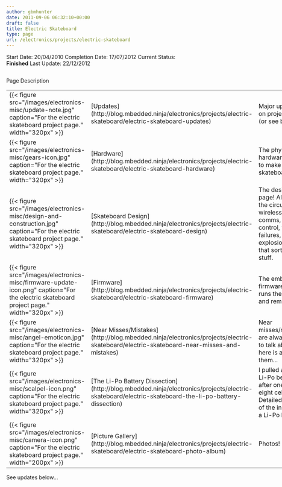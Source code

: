 ```yaml
---
author: gbmhunter
date: 2011-09-06 06:32:10+00:00
draft: false
title: Electric Skateboard
type: page
url: /electronics/projects/electric-skateboard
---
```


Start Date: 20/04/2010
Completion Date: 17/07/2012
Current Status: **Finished**
Last Update: 22/12/2012


## 


<table style="width: 750px;" align="center" >

<tr >

Page
Description
</tr>

<tbody >
<tr >

<td >{{< figure src="/images/electronics-misc/update-note.jpg" caption="For the electric skateboard project page."  width="320px" >}}
</td>

<td >[Updates](http://blog.mbedded.ninja/electronics/projects/electric-skateboard/electric-skateboard-updates)
</td>

<td >Major updates on project so far (or see below)
</td>
</tr>
<tr >

<td >{{< figure src="/images/electronics-misc/gears-icon.jpg" caption="For the electric skateboard project page."  width="320px" >}}
</td>

<td >[Hardware](http://blog.mbedded.ninja/electronics/projects/electric-skateboard/electric-skateboard-hardware)
</td>

<td >The physical hardware used to make the skateboard
</td>
</tr>
<tr >

<td >{{< figure src="/images/electronics-misc/design-and-construction.jpg" caption="For the electric skateboard project page."  width="320px" >}}
</td>

<td >[Skateboard Design](http://blog.mbedded.ninja/electronics/projects/electric-skateboard/electric-skateboard-design)
</td>

<td >The design page! All about the circuits, wireless comms, motor control, wheels, failures, explosions, and that sort of stuff.
</td>
</tr>
<tr >

<td >{{< figure src="/images/electronics-misc/firmware-update-icon.png" caption="For the electric skateboard project page."  width="320px" >}}
</td>

<td >[Firmware](http://blog.mbedded.ninja/electronics/projects/electric-skateboard/electric-skateboard-firmware)
</td>

<td >The embedded firmware that runs the board and remote.
</td>
</tr>
<tr >

<td >{{< figure src="/images/electronics-misc/angel-emoticon.jpg" caption="For the electric skateboard project page."  width="320px" >}}
</td>

<td >[Near Misses/Mistakes](http://blog.mbedded.ninja/electronics/projects/electric-skateboard/electric-skateboard-near-misses-and-mistakes)
</td>

<td >Near misses/mistakes are always fun to talk about, so here is a list of them...
</td>
</tr>
<tr >

<td >{{< figure src="/images/electronics-misc/scalpel-icon.png" caption="For the electric skateboard project page."  width="320px" >}}
</td>

<td >[The Li-Po Battery Dissection](http://blog.mbedded.ninja/electronics/projects/electric-skateboard/electric-skateboard-the-li-po-battery-dissection)
</td>

<td >I pulled apart a Li-Po bettery after one of the eight cells died. Detailed report of the insides of a Li-Po battery.
</td>
</tr>
<tr >

<td >{{< figure src="/images/electronics-misc/camera-icon.png" caption="For the electric skateboard project page."  width="200px" >}}
</td>

<td >[Picture Gallery](http://blog.mbedded.ninja/electronics/projects/electric-skateboard/electric-skateboard-photo-album)
</td>

<td >Photos!
</td>
</tr>
</tbody>
</table>


See updates below...
